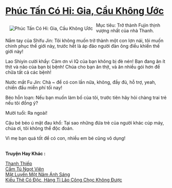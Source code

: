 <a href="https://truyentiki.com/phuc-tan-co-hi-gia-cau-khong-uoc.31600/" title="Phúc Tấn Có Hỉ: Gia, Cầu Không Ước"><h1>Phúc Tấn Có Hỉ: Gia, Cầu Không Ước</h1></a><div style="display:table"><img align="right" style="float: left; padding: 10px;" src="https://truyentiki.com/a/img/str/src/31600.jpg" alt="Phúc Tấn Có Hỉ: Gia, Cầu Không Ước">Mục tiêu: Trở thành Fujin thịnh vượng nhất của nhà Thanh. <p></p> Nắm tay của Shifu Jin: Tôi không muốn trở thành một con lợn nái, tôi muốn chinh phục thế giới này, trước hết là áp đảo người đàn ông điều khiển thế giới này! <p></p> Lao Shiyin cười khẩy: Cảm ơn vì IQ của bạn không bị đè nén! Bạn đang ăn ít thịt và não của bạn bị bệnh! Chúa cho bạn ăn thịt, và ăn nhiều gói hơn để chữa tất cả các bệnh! <p></p> Nước mắt Fu Jin: Chà ~ để có con lần nữa, không, đầy đủ, hỗ trợ, yeah, chiến đấu miễn phí tối nay! <p></p> Béo hỗn loạn: Nếu bạn muốn làm bố của tôi, trước tiên hãy hỏi chàng trai trẻ nếu tôi đồng ý? <p></p> Mười tuổi: Ra ngoài! <p></p> Cậu bé béo ú mặt đau khổ: Tại sao những đứa trẻ của người khác cúp máy, chúa ơi, tôi không thể độc đoán. <p></p> Vì mẹ bạn quá tốt để có con, nhiều em bé cũng vô dụng!</div><p><br><b>Truyện Hay Khác :</b></p><a href="https://truyentiki.com/thanh-thiep.31599/" alt="Thanh Thiếp">Thanh Thiếp</a><br/><a href="https://www.wattpad.com/story/230290191-cm-t-ngt-vin" alt="Cẩm Tú Ngọt Viên">Cẩm Tú Ngọt Viên</a><br/><a href="https://www.plurk.com/p/nveta5" alt="Mật Luyến Một Năm Ánh Sáng">Mật Luyến Một Năm Ánh Sáng</a><br/><a href="https://github.com/nownovels/truyenhay/tree/master/truyenhay/30405/README.md" alt="Kiều Thê Có Độc, Hàng Tỉ Lão Công Chọc Không Được">Kiều Thê Có Độc, Hàng Tỉ Lão Công Chọc Không Được</a><br/>
